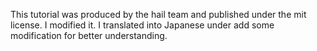 This tutorial was produced by the hail team and published under the mit license.
I modified it.
I translated into Japanese under add some modification for better understanding.
